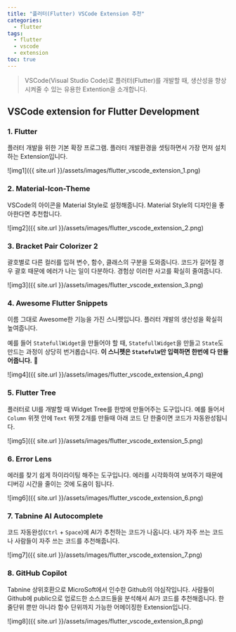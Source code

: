 ```yaml
---
title: "플러터(Flutter) VSCode Extension 추천"
categories:
  - flutter
tags:
  - flutter
  - vscode
  - extension
toc: true
---
```


> VSCode(Visual Studio Code)로 플러터(Flutter)를 개발할 때, 생산성을 향상시켜줄 수 있는 유용한 Extention을 소개합니다.


## VSCode extension for Flutter Development

### 1. Flutter

플러터 개발을 위한 기본 확장 프로그램. 플러터 개발환경을 셋팅하면서 가장 먼저 설치하는 Extension입니다.

![img1]({{ site.url }}/assets/images/flutter_vscode_extension_1.png)


### 2. Material-Icon-Theme

VSCode의 아이콘을 Material Style로 설정해줍니다. Material Style의 디자인을 좋아한다면 추천합니다.

![img2]({{ site.url }}/assets/images/flutter_vscode_extension_2.png)


### 3. Bracket Pair Colorizer 2

괄호별로 다른 컬러를 입혀 변수, 함수, 클래스의 구분을 도와줍니다. 코드가 길어질 경우 괄호 때문에 에러가 나는 일이 다분하다. 경험상 이러한 사고를 확실히 줄여줍니다.

![img3]({{ site.url }}/assets/images/flutter_vscode_extension_3.png)


### 4. Awesome Flutter Snippets

이름 그대로 Awesome한 기능을 가진 스니펫입니다. 플러터 개발의 생산성을 확실히 높여줍니다.

예를 들어 `StatefullWidget`을 만들어야 할 때, `StatefullWidget`을 만들고 `State`도 만드는 과정이 상당히 번거롭습니다. **이 스니펫은 `StatefulW`만 입력하면 한번에 다 만들어줍니다.** 🤩

![img4]({{ site.url }}/assets/images/flutter_vscode_extension_4.png)


### 5. Flutter Tree

플러터로 UI를 개발할 때 Widget Tree를 한방에 만들어주는 도구입니다. 예를 들어서 `Column` 위젯 안에 `Text` 위젯 2개를 만들때 아래 코드 단 한줄이면 코드가 자동완성됩니다.

![img5]({{ site.url }}/assets/images/flutter_vscode_extension_5.png)


### 6. Error Lens

에러를 찾기 쉽게 하이라이팅 해주는 도구입니다. 에러를 시각화하여 보여주기 때문에 디버깅 시간을 줄이는 것에 도움이 됩니다.

![img6]({{ site.url }}/assets/images/flutter_vscode_extension_6.png)


### 7. Tabnine AI Autocomplete

코드 자동완성(`Ctrl` + `Space`)에 AI가 추천하는 코드가 나옵니다. 내가 자주 쓰는 코드나 사람들이 자주 쓰는 코드를 추천해줍니다.

![img7]({{ site.url }}/assets/images/flutter_vscode_extension_7.png)


### 8. GitHub Copilot

Tabnine 상위호환으로 MicroSoft에서 인수한 Github의 야심작입니다. 사람들이 Github에 public으로 업로드한 소스코드들을 분석해서 AI가 코드를 추천해줍니다. 한줄단위 뿐만 아니라 함수 단위까지 가능한 어메이징한 Extension입니다.

![img8]({{ site.url }}/assets/images/flutter_vscode_extension_8.png)
